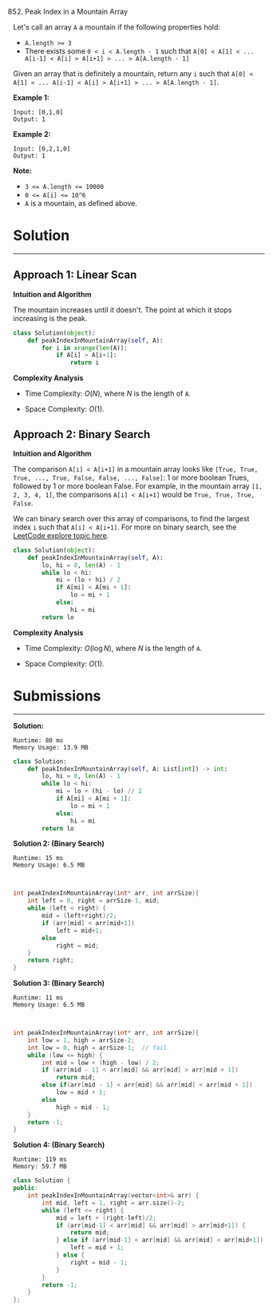 852. Peak Index in a Mountain Array

Let's call an array `A` a mountain if the following properties hold:

* `A.length >= 3`
* There exists some `0 < i < A.length - 1` such that `A[0] < A[1] < ... A[i-1] < A[i] > A[i+1] > ... > A[A.length - 1]`

Given an array that is definitely a mountain, return any `i` such that `A[0] < A[1] < ... A[i-1] < A[i] > A[i+1] > ... > A[A.length - 1]`.

**Example 1:**
```
Input: [0,1,0]
Output: 1
```

**Example 2:**
```
Input: [0,2,1,0]
Output: 1
```

**Note:**

* `3 <= A.length <= 10000`
* `0 <= A[i] <= 10^6`
* `A` is a mountain, as defined above.

# Solution
---
## Approach 1: Linear Scan
**Intuition and Algorithm**

The mountain increases until it doesn't. The point at which it stops increasing is the peak.

```python
class Solution(object):
    def peakIndexInMountainArray(self, A):
        for i in xrange(len(A)):
            if A[i] > A[i+1]:
                return i
```

**Complexity Analysis**

* Time Complexity: $O(N)$, where $N$ is the length of `A`.

* Space Complexity: $O(1)$.

## Approach 2: Binary Search
**Intuition and Algorithm**

The comparison `A[i] < A[i+1]` in a mountain array looks like `[True, True, True, ..., True, False, False, ..., False]`: 1 or more boolean Trues, followed by 1 or more boolean False. For example, in the mountain array `[1, 2, 3, 4, 1]`, the comparisons `A[i] < A[i+1]` would be `True, True, True, False`.

We can binary search over this array of comparisons, to find the largest index `i` such that `A[i] < A[i+1]`. For more on binary search, see the [LeetCode explore topic here](https://leetcode.com/explore/learn/card/binary-search/).

```python
class Solution(object):
    def peakIndexInMountainArray(self, A):
        lo, hi = 0, len(A) - 1
        while lo < hi:
            mi = (lo + hi) / 2
            if A[mi] < A[mi + 1]:
                lo = mi + 1
            else:
                hi = mi
        return lo
```

**Complexity Analysis**

* Time Complexity: $O(\log N)$, where $N$ is the length of `A`.

* Space Complexity: $O(1)$.

# Submissions
---
**Solution:**
```
Runtime: 80 ms
Memory Usage: 13.9 MB
```
```python
class Solution:
    def peakIndexInMountainArray(self, A: List[int]) -> int:
        lo, hi = 0, len(A) - 1
        while lo < hi:
            mi = lo + (hi - lo) // 2
            if A[mi] < A[mi + 1]:
                lo = mi + 1
            else:
                hi = mi
        return lo
```

**Solution 2: (Binary Search)**
```
Runtime: 15 ms
Memory Usage: 6.5 MB
```
```c


int peakIndexInMountainArray(int* arr, int arrSize){
    int left = 0, right = arrSize-1, mid;
    while (left < right) {
        mid = (left+right)/2;
        if (arr[mid] < arr[mid+1])
            left = mid+1;
        else
            right = mid;
    }
    return right;
}
```

**Solution 3: (Binary Search)**
```
Runtime: 11 ms
Memory Usage: 6.5 MB
```
```c


int peakIndexInMountainArray(int* arr, int arrSize){
    int low = 1, high = arrSize-2;
    int low = 0, high = arrSize-1;  // fail
    while (low <= high) {
        int mid = low + (high - low) / 2;
        if (arr[mid - 1] < arr[mid] && arr[mid] > arr[mid + 1])
            return mid;
        else if(arr[mid - 1] < arr[mid] && arr[mid] < arr[mid + 1])
            low = mid + 1;
        else
            high = mid - 1;
    }
    return -1;
}
```

**Solution 4: (Binary Search)**
```
Runtime: 119 ms
Memory: 59.7 MB
```
```c++
class Solution {
public:
    int peakIndexInMountainArray(vector<int>& arr) {
        int mid, left = 1, right = arr.size()-2;
        while (left <= right) {
            mid = left + (right-left)/2;
            if (arr[mid-1] < arr[mid] && arr[mid] > arr[mid+1]) {
                return mid;
            } else if (arr[mid-1] < arr[mid] && arr[mid] < arr[mid+1]) {
                left = mid + 1;
            } else {
                right = mid - 1;
            }
        }
        return -1;
    }
};
```
